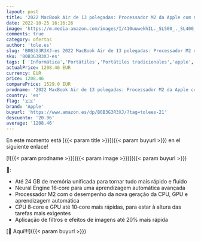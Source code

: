 ```yaml
---
layout: post
title: '2022 MacBook Air de 13 polegadas: Processador M2 da Apple com CPU 8‑Core e GPU 8‑Core  256 GB SSD - Cinzento sideral'
date: 2022-10-25 16:16:26
image: 'https://m.media-amazon.com/images/I/410uuwekhIL._SL500_._SL400_.jpg'
comments: true
category: ofertas
author: 'tole.es'
slug: 'B0B3G3R3XJ-es 2022 MacBook Air de 13 polegadas: Processador M2 da Apple...'
sku: 'B0B3G3R3XJ-es'
tags: [ 'Informática','Portátiles','Portátiles tradicionales','apple','🇪🇸', ]
actualPrice: 1208.46 EUR
currency: EUR
price: 1208.46
comparePrice: 1529.0 EUR
prodname: '2022 MacBook Air de 13 polegadas: Processador M2 da Apple com CPU 8‑Core e GPU 8‑Core  256 GB SSD - Cinzento sideral'
country: 'es'
flag: '🇪🇸'
brand: 'Apple'
buyurl: 'https://www.amazon.es/dp/B0B3G3R3XJ/?tag=tolees-21'
descuento: '20.96'
average: '1208.46'
---
```


En este momento está [{{< param title >}}]({{< param buyurl >}}) en el siguiente enlace!

[![{{< param prodname >}}]({{< param image >}})]({{< param buyurl >}})

🔎:

- Até 24 GB de memória unificada para tornar tudo mais rápido e fluido
- Neural Engine 16‐core para uma aprendizagem automática avançada
- Processador M2 com o desempenho da nova geração da CPU, GPU e aprendizagem automática
- CPU 8‐core e GPU até 10‐core mais rápidas, para estar à altura das tarefas mais exigentes
- Aplicação de filtros e efeitos de imagens até 20% mais rápida

[🛒 Aquí!!!]({{< param buyurl >}})
